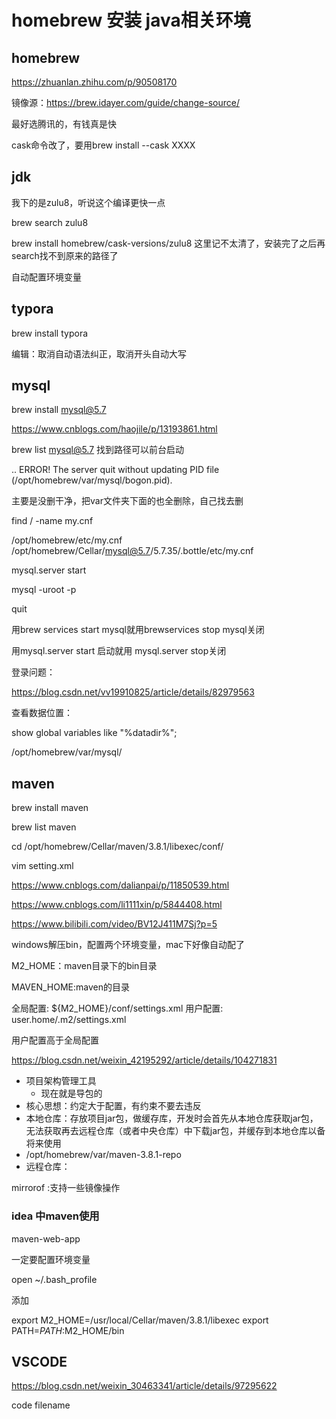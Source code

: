 # homebrew 安装 java相关环境

## homebrew

https://zhuanlan.zhihu.com/p/90508170

镜像源：https://brew.idayer.com/guide/change-source/

最好选腾讯的，有钱真是快

cask命令改了，要用brew install --cask XXXX

## jdk

我下的是zulu8，听说这个编译更快一点

brew search zulu8

brew install homebrew/cask-versions/zulu8    这里记不太清了，安装完了之后再search找不到原来的路径了

自动配置环境变量

## typora

brew install typora

编辑：取消自动语法纠正，取消开头自动大写

## mysql

brew install mysql@5.7

https://www.cnblogs.com/haojile/p/13193861.html

brew list mysql@5.7  找到路径可以前台启动

.. ERROR! The server quit without updating PID file (/opt/homebrew/var/mysql/bogon.pid).

主要是没删干净，把var文件夹下面的也全删除，自己找去删

find / -name my.cnf

/opt/homebrew/etc/my.cnf
/opt/homebrew/Cellar/mysql@5.7/5.7.35/.bottle/etc/my.cnf

 mysql.server start

mysql -uroot -p

quit

用brew services start mysql就用brewservices stop mysql关闭

用mysql.server start 启动就用 mysql.server stop关闭

登录问题：

https://blog.csdn.net/vv19910825/article/details/82979563

查看数据位置：

show global variables like "%datadir%";

/opt/homebrew/var/mysql/

## maven

brew install  maven

brew list maven

cd /opt/homebrew/Cellar/maven/3.8.1/libexec/conf/

vim setting.xml

https://www.cnblogs.com/dalianpai/p/11850539.html

https://www.cnblogs.com/li1111xin/p/5844408.html

https://www.bilibili.com/video/BV12J411M7Sj?p=5

windows解压bin，配置两个环境变量，mac下好像自动配了

M2_HOME：maven目录下的bin目录

MAVEN_HOME:maven的目录

全局配置: ${M2_HOME}/conf/settings.xml 
用户配置: user.home/.m2/settings.xml 

用户配置高于全局配置

https://blog.csdn.net/weixin_42195292/article/details/104271831

* 项目架构管理工具
    * 现在就是导包的
* 核心思想：约定大于配置，有约束不要去违反
* 本地仓库：存放项目jar包，做缓存库，开发时会首先从本地仓库获取jar包，无法获取再去远程仓库（或者中央仓库）中下载jar包，并缓存到本地仓库以备将来使用
* /opt/homebrew/var/maven-3.8.1-repo
* 远程仓库：

mirrorof  :支持一些镜像操作

### idea 中maven使用

maven-web-app	

一定要配置环境变量

open ~/.bash_profile

添加

export M2_HOME=/usr/local/Cellar/maven/3.8.1/libexec
export PATH=$PATH:$M2_HOME/bin





## VSCODE

https://blog.csdn.net/weixin_30463341/article/details/97295622

code filename

